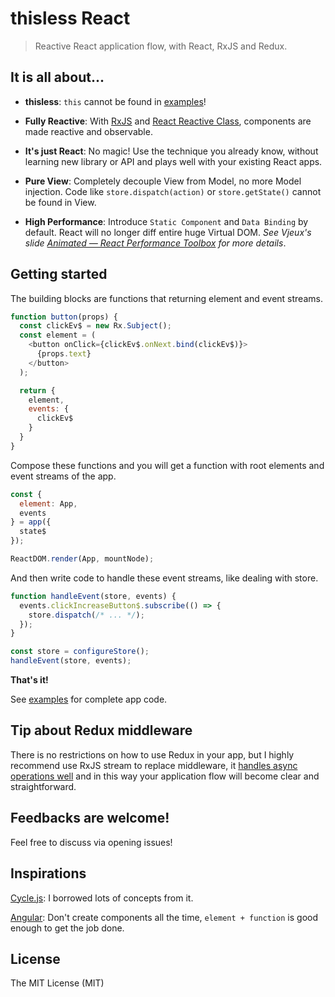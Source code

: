 # thisless React

> Reactive React application flow, with React, RxJS and Redux.

## It is all about...
- **thisless**: `this` cannot be found in [examples](./examples)!

- **Fully Reactive**: With [RxJS](https://github.com/Reactive-Extensions/RxJS) and [React Reactive Class](https://github.com/jas-chen/react-reactive-class), components are made reactive and observable.

- **It's just React**: No magic! Use the technique you already know, without learning new library or API and plays well with your existing React apps.

- **Pure View**: Completely decouple View from Model, no more Model injection. Code like `store.dispatch(action)` or `store.getState()` cannot be found in View.

- **High Performance**: Introduce `Static Component` and `Data Binding` by default. React will no longer diff entire huge Virtual DOM. *See Vjeux's slide [Animated — React Performance Toolbox](https://speakerdeck.com/vjeux/react-rally-animated-react-performance-toolbox) for more details*.

## Getting started
The building blocks are functions that returning element and event streams.

```javascript
function button(props) {
  const clickEv$ = new Rx.Subject();
  const element = (
    <button onClick={clickEv$.onNext.bind(clickEv$)}>
      {props.text}
    </button>
  );

  return {
    element,
    events: {
      clickEv$
    }
  }
}
```

Compose these functions and you will get a function with root elements and event streams of the app.

```javascript
const {
  element: App,
  events
} = app({
  state$
});

ReactDOM.render(App, mountNode);
```

And then write code to handle these event streams, like dealing with store.
```javascript
function handleEvent(store, events) {
  events.clickIncreaseButton$.subscribe(() => {
    store.dispatch(/* ... */);
  });
}

const store = configureStore();
handleEvent(store, events);
```

**That's it!**

See [examples](./examples) for complete app code.

## Tip about Redux middleware
There is no restrictions on how to use Redux in your app, but I highly recommend use RxJS stream to replace middleware, it [handles async operations well](https://github.com/Reactive-Extensions/RxJS/blob/master/doc/gettingstarted/promises.md) and in this way your application flow will become clear and straightforward.

## Feedbacks are welcome!
Feel free to discuss via opening issues!

## Inspirations
[Cycle.js](http://cycle.js.org/): I borrowed lots of concepts from it.

[Angular](https://angular.io/): Don't create components all the time, `element + function` is good enough to get the job done.

## License
The MIT License (MIT)
